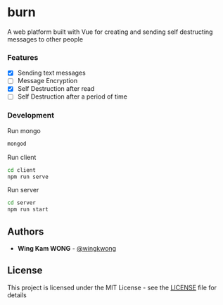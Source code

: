 # burn
A web platform built with Vue for creating and sending self destructing messages to other people

### Features
- [x] Sending text messages
- [ ] Message Encryption
- [x] Self Destruction after read
- [ ] Self Destruction after a period of time

### Development
Run mongo
```bash
mongod
```

Run client
```bash
cd client
npm run serve
```

Run server
```bash
cd server
npm run start
```

## Authors

* **Wing Kam WONG** -  [@wingkwong](https://github.com/wingkwong)

## License

This project is licensed under the MIT License - see the [LICENSE](https://github.com/wingkwong/burn/blob/master/LICENSE) file for details

